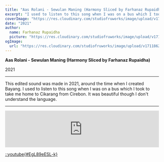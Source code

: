 ```yaml
---
title: "Aas Rolani - Sewulan Maning (Harmony Sliced by Farhanaz Rupaidha)"
excerpt: "I used to listen to this song when I was on a bus which I took to take me home to Cikarang from Cirebon. It was beautiful though I don't understand the language."
coverImage: "https://res.cloudinary.com/studiofruworks/image/upload/v1711862550/jackplan-user/t5qz5czfy3hahv23ptmu.jpg"
date: "2021"
author:
  name: Farhanaz Rupaidha
  picture: "https://res.cloudinary.com/studiofruworks/image/upload/v1710906392/jackplan-user/d1ujf9yyzknpepfn7bnc.png"
ogImage:
  url: "https://res.cloudinary.com/studiofruworks/image/upload/v1711862550/jackplan-user/t5qz5czfy3hahv23ptmu.jpg"
---
```

**Aas Rolani - Sewulan Maning (Harmony Sliced by Farhanaz Rupaidha)**

2021

-------------------------------------------

This edited sound was made in 2021, around the time when I created Bayang. I used to listen to this song when I was on a bus which I took to take me home to Cikarang from Cirebon. It was beautiful though I don't understand the language.

-------------------------------------------
<iframe style="border: 0; width: 100%; height: 120px;" src="https://bandcamp.com/EmbeddedPlayer/track=2278339962/size=large/bgcol=ffffff/linkcol=0687f5/tracklist=false/artwork=small/transparent=true/" seamless><a href="https://farhanazrupaidha.bandcamp.com/track/aas-rolani-sewulan-maning-harmony-sliced-by-farhanaz-rupaidha">Aas Rolani - Sewulan Maning (Harmony Sliced by Farhanaz Rupaidha) by Farhanaz Rupaidha</a></iframe>

[::youtube{#EgL89eESL-k}](https://www.youtube.com/watch?v=EgL89eESL-k)